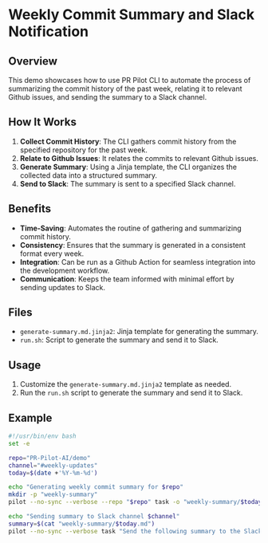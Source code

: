 # Weekly Commit Summary and Slack Notification

## Overview
This demo showcases how to use PR Pilot CLI to automate the process of summarizing the commit history of the past week, relating it to relevant Github issues, and sending the summary to a Slack channel.

## How It Works
1. **Collect Commit History**: The CLI gathers commit history from the specified repository for the past week.
2. **Relate to Github Issues**: It relates the commits to relevant Github issues.
3. **Generate Summary**: Using a Jinja template, the CLI organizes the collected data into a structured summary.
4. **Send to Slack**: The summary is sent to a specified Slack channel.

## Benefits
- **Time-Saving**: Automates the routine of gathering and summarizing commit history.
- **Consistency**: Ensures that the summary is generated in a consistent format every week.
- **Integration**: Can be run as a Github Action for seamless integration into the development workflow.
- **Communication**: Keeps the team informed with minimal effort by sending updates to Slack.

## Files
- `generate-summary.md.jinja2`: Jinja template for generating the summary.
- `run.sh`: Script to generate the summary and send it to Slack.

## Usage
1. Customize the `generate-summary.md.jinja2` template as needed.
2. Run the `run.sh` script to generate the summary and send it to Slack.

## Example
```bash
#!/usr/bin/env bash
set -e

repo="PR-Pilot-AI/demo"
channel="#weekly-updates"
today=$(date +'%Y-%m-%d')

echo "Generating weekly commit summary for $repo"
mkdir -p "weekly-summary"
pilot --no-sync --verbose --repo "$repo" task -o "weekly-summary/$today.md" -f generate-summary.md.jinja2

echo "Sending summary to Slack channel $channel"
summary=$(cat "weekly-summary/$today.md")
pilot --no-sync --verbose task "Send the following summary to the Slack channel $channel: $summary"
```
